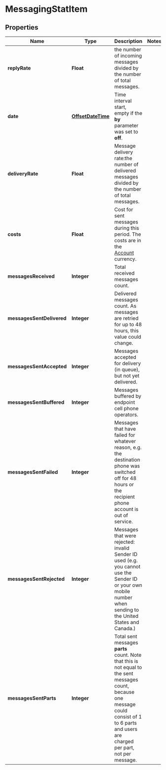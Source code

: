 
# MessagingStatItem

## Properties
Name | Type | Description | Notes
------------ | ------------- | ------------- | -------------
**replyRate** | **Float** | the number of incoming messages divided by the number of total messages. | 
**date** | [**OffsetDateTime**](OffsetDateTime.md) | Time interval start, empty if the **by** parameter was set to **off**.  | 
**deliveryRate** | **Float** | Message delivery rate:the number of delivered messages divided by the number of total messages. | 
**costs** | **Float** | Cost for sent messages during this period. The costs are in the [Account](http://docs.textmagictesting.com/#tag/User) currency.  | 
**messagesReceived** | **Integer** | Total received messages count. | 
**messagesSentDelivered** | **Integer** | Delivered messages count. As messages are retried for up to 48 hours, this value could change. | 
**messagesSentAccepted** | **Integer** | Messages accepted for delivery (in queue), but not yet delivered. | 
**messagesSentBuffered** | **Integer** | Messages buffered by endpoint cell phone operators. | 
**messagesSentFailed** | **Integer** | Messages that have failed for whatever reason, e.g. the destination phone was switched off for 48 hours or the recipient phone account is out of service. | 
**messagesSentRejected** | **Integer** | Messages that were rejected: invalid Sender ID used (e.g. you cannot use the Sender ID or your own mobile number when sending to the United States and Canada.)  | 
**messagesSentParts** | **Integer** | Total sent messages **parts** count. Note that this is not equal to the sent messages count, because one message could consist of 1 to 6 parts and users are charged per part, not per message. | 




